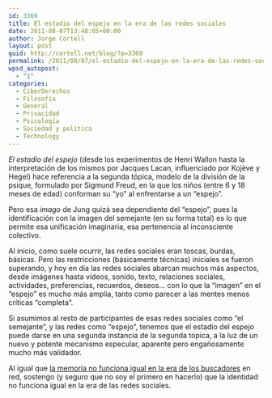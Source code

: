 ```yaml
---
id: 3369
title: El estadio del espejo en la era de las redes sociales
date: 2011-08-07T13:48:05+00:00
author: Jorge Cortell
layout: post
guid: http://cortell.net/blog/?p=3369
permalink: /2011/08/07/el-estadio-del-espejo-en-la-era-de-las-redes-sociales/
wpsd_autopost:
  - "1"
categories:
  - CiberDerechos
  - Filosofí­a
  - General
  - Privacidad
  - Psicología
  - Sociedad y polí­tica
  - Technology
---
```

_El estadio del espejo_ (desde los experimentos de Henri Wallon hasta la interpretación de los mismos por Jacques Lacan, influenciado por Kojève y Hegel) hace referencia a la segunda tópica, modelo de la división de la psique, formulado por Sigmund Freud, en la que los niños (entre 6 y 18 meses de edad) conforman su &#8220;yo&#8221; al enfrentarse a un &#8220;espejo&#8221;.

Pero esa _imago_ de Jung quizá sea dependiente del &#8220;espejo&#8221;, pues la identificación con la imagen del semejante (en su forma total) es lo que permite esa unificación imaginaria, esa pertenencia al inconsciente colectivo.

Al inicio, como suele ocurrir, las redes sociales eran toscas, burdas, básicas. Pero las restricciones (básicamente técnicas) iniciales se fueron superando, y hoy en día las redes sociales abarcan muchos más aspectos, desde imágenes hasta vídeos, sonido, texto, relaciones sociales, actividades, preferencias, recuerdos, deseos&#8230; con lo que la &#8220;imagen&#8221; en el &#8220;espejo&#8221; es mucho más amplia, tanto como parecer a las mentes menos críticas &#8220;completa&#8221;.

Si asumimos al resto de participantes de esas redes sociales como &#8220;el semejante&#8221;, y las redes como &#8220;espejo&#8221;, tenemos que el estadio del espejo puede darse en una segunda instancia de la segunda tópica, a la luz de un nuevo y potente mecanismo especular, aparente pero engañosamente mucho más validador.

Al igual que <a title="Estudio de Columbia" href="http://news.columbia.edu/research/2490" target="_blank">la memoria no funciona igual en la era de los buscadores</a> en red, sostengo (y seguro que no soy el primero en hacerlo) que la identidad no funciona igual en la era de las redes sociales.